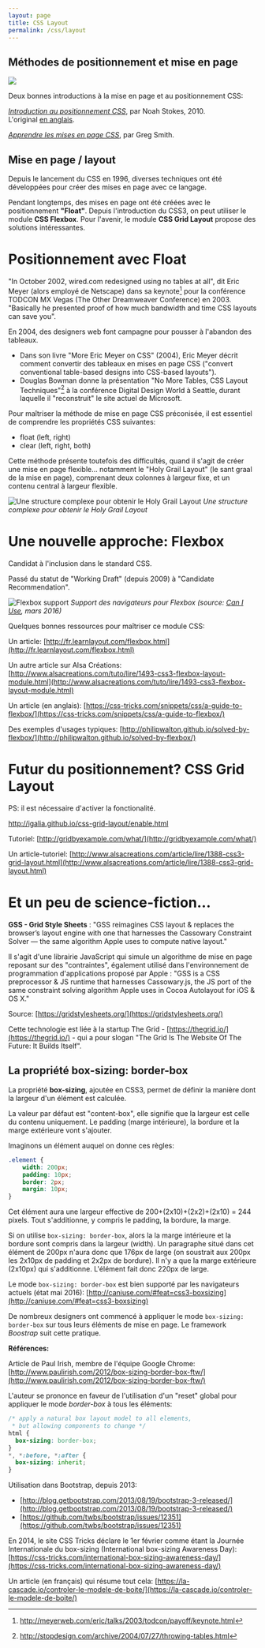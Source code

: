 ```yaml
---
layout: page
title: CSS Layout
permalink: /css/layout
---
```


Méthodes de positionnement et mise en page
----------

![](img/stores-css.gif)

Deux bonnes introductions à la mise en page et au positionnement CSS:

*[Introduction au positionnement CSS](http://www.pompage.net/traduction/introduction-au-positionnement-css)*, par Noah Stokes, 2010.    
L'original [en anglais](http://alistapart.com/article/css-positioning-101).

*[Apprendre les mises en page CSS](http://fr.learnlayout.com/)*, par Greg Smith.

Mise en page / layout
----------

Depuis le lancement du CSS en 1996, diverses techniques ont été développées pour créer des mises en page avec ce langage.

Pendant longtemps, des mises en page ont été créées avec le positionnement **"Float"**. Depuis l'introduction du CSS3, on peut utiliser le module **CSS Flexbox**. Pour l'avenir, le module **CSS Grid Layout** propose des solutions intéressantes.

Positionnement avec Float
===

"In October 2002, wired.com redesigned using no tables at all", dit Eric Meyer (alors employé de Netscape) dans sa keynote[^1] pour la conférence TODCON MX Vegas (The Other Dreamweaver Conference) en 2003. "Basically he presented proof of how much bandwidth and time CSS layouts can save you".

[^1]: http://meyerweb.com/eric/talks/2003/todcon/payoff/keynote.html

En 2004, des designers web font campagne pour pousser à l'abandon des tableaux. 

- Dans son livre "More Eric Meyer on CSS" (2004), Eric Meyer décrit comment convertir des tableaux en mises en page CSS ("convert conventional table-based designs into CSS-based layouts").
- Douglas Bowman donne la présentation "No More Tables, CSS Layout Techniques"[^2] à la conférence Digital Design World à Seattle, durant laquelle il "reconstruit" le site actuel de Microsoft.

[^2]: http://stopdesign.com/archive/2004/07/27/throwing-tables.html

Pour maîtriser la méthode de mise en page CSS préconisée, il est essentiel de comprendre les propriétés CSS suivantes:

- float (left, right)
- clear (left, right, both)

Cette méthode présente toutefois des difficultés, quand il s'agit de créer une mise en page flexible... notamment le "Holy Grail Layout" (le sant graal de la mise en page), comprenant deux colonnes à largeur fixe, et un contenu central à largeur flexible.

![*Une structure complexe pour obtenir le Holy Grail Layout*](img/holy-grail-div-structure.png)
*Une structure complexe pour obtenir le Holy Grail Layout*

Une nouvelle approche: Flexbox
===

Candidat à l'inclusion dans le standard CSS.

Passé du statut de "Working Draft" (depuis 2009) à "Candidate Recommendation".

![Flexbox support](img/flexbox-caniuse.png)
*Support des navigateurs pour Flexbox (source: [Can I Use](http://caniuse.com/#feat=flexbox), mars 2016)*

Quelques bonnes ressources pour maîtriser ce module CSS:

Un article: [http://fr.learnlayout.com/flexbox.html](http://fr.learnlayout.com/flexbox.html)

Un autre article sur Alsa Créations:
[http://www.alsacreations.com/tuto/lire/1493-css3-flexbox-layout-module.html](http://www.alsacreations.com/tuto/lire/1493-css3-flexbox-layout-module.html)

Un article (en anglais): 
[https://css-tricks.com/snippets/css/a-guide-to-flexbox/](https://css-tricks.com/snippets/css/a-guide-to-flexbox/)

Des exemples d'usages typiques:
[http://philipwalton.github.io/solved-by-flexbox/](http://philipwalton.github.io/solved-by-flexbox/)



Futur du positionnement? CSS Grid Layout
===

PS: il est nécessaire d'activer la fonctionalité.

http://igalia.github.io/css-grid-layout/enable.html

Tutoriel: [http://gridbyexample.com/what/](http://gridbyexample.com/what/)

Un article-tutoriel:
[http://www.alsacreations.com/article/lire/1388-css3-grid-layout.html](http://www.alsacreations.com/article/lire/1388-css3-grid-layout.html)

Et un peu de science-fiction...
===

**GSS - Grid Style Sheets** : "GSS reimagines CSS layout & replaces the browser’s layout engine with one that harnesses the Cassowary Constraint Solver — the same algorithm Apple uses to compute native layout."

Il s'agit d'une librairie JavaScript qui simule un algorithme de mise en page reposant sur des "contraintes", également utilisé dans l'environnement de programmation d'applications proposé par Apple : "GSS is a CSS preprocessor & JS runtime that harnesses Cassowary.js, the JS port of the same constraint solving algorithm Apple uses in Cocoa Autolayout for iOS & OS X."

Source: [https://gridstylesheets.org/](https://gridstylesheets.org/)

Cette technologie est liée à la startup The Grid - [https://thegrid.io/](https://thegrid.io/) - qui a pour slogan "The Grid Is The Website Of The Future: It Builds Itself".

La propriété box-sizing: border-box
----------

La propriété **box-sizing**, ajoutée en CSS3, permet de définir la manière dont la largeur d'un élément est calculée.

La valeur par défaut est "content-box", elle signifie que la largeur est celle du contenu uniquement. Le padding (marge intérieure), la bordure et la marge extérieure vont s'ajouter.

Imaginons un élément auquel on donne ces règles:

```css
.element {
	width: 200px;
	padding: 10px;
	border: 2px;
	margin: 10px;
}
```

Cet élément aura une largeur effective de 200+(2x10)+(2x2)+(2x10) = 244 pixels. Tout s'additionne, y compris le padding, la bordure, la marge.

Si on utilise `box-sizing: border-box`, alors la la marge intérieure et la bordure sont compris dans la largeur (width). Un paragraphe situé dans cet élément de 200px n'aura donc que 176px de large (on soustrait aux 200px les 2x10px de padding et 2x2px de bordure). Il n'y a que la marge extérieure (2x10px) qui s'additionne. L'élément fait donc 220px de large. 

Le mode `box-sizing: border-box` est bien supporté par les navigateurs actuels (état mai 2016):
[http://caniuse.com/#feat=css3-boxsizing](http://caniuse.com/#feat=css3-boxsizing)

De nombreux designers ont commencé à appliquer le mode `box-sizing: border-box` sur tous leurs éléments de mise en page. Le framework *Boostrap* suit cette pratique.

**Références:**

Article de Paul Irish, membre de l'équipe Google Chrome:
[http://www.paulirish.com/2012/box-sizing-border-box-ftw/](http://www.paulirish.com/2012/box-sizing-border-box-ftw/)

L'auteur se prononce en faveur de l'utilisation d'un "reset" global pour appliquer le mode *border-box* à tous les éléments:

```css
/* apply a natural box layout model to all elements, 
 * but allowing components to change */
html {
  box-sizing: border-box;
}
*, *:before, *:after {
  box-sizing: inherit;
}
```

Utilisation dans Bootstrap, depuis 2013:    
- [http://blog.getbootstrap.com/2013/08/19/bootstrap-3-released/](http://blog.getbootstrap.com/2013/08/19/bootstrap-3-released/)
- [https://github.com/twbs/bootstrap/issues/12351](https://github.com/twbs/bootstrap/issues/12351)

En 2014, le site CSS Tricks déclare le 1er février comme étant la Journée Internationale du box-sizing (International box-sizing Awareness Day):
[https://css-tricks.com/international-box-sizing-awareness-day/](https://css-tricks.com/international-box-sizing-awareness-day/)

Un article (en français) qui résume tout cela:
[https://la-cascade.io/controler-le-modele-de-boite/](https://la-cascade.io/controler-le-modele-de-boite/)

